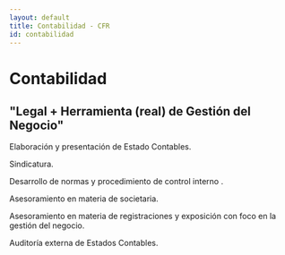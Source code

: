 ```yaml
---
layout: default
title: Contabilidad - CFR
id: contabilidad
---
```


# Contabilidad

## "Legal + Herramienta (real) de Gestión del Negocio"

Elaboración y presentación de Estado Contables.

Sindicatura.

Desarrollo de normas y procedimiento de control interno .

Asesoramiento en materia de societaria.

Asesoramiento en materia de registraciones y exposición con foco en la gestión del negocio.

Auditoría externa de Estados Contables.
